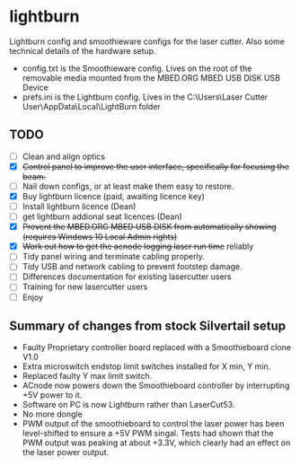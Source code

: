 # lightburn
Lightburn config and smoothieware configs for the laser cutter. Also some technical details of the hardware setup.

* config.txt is the Smoothieware config. Lives on the root of the removable media mounted from the MBED.ORG MBED USB DISK USB Device
* prefs.ini is the Lightburn config. Lives in the C:\Users\Laser Cutter User\AppData\Local\LightBurn folder

## TODO

- [ ] Clean and align optics
- [x] ~~Control panel to improve the user interface, specifically for focusing the beam.~~
- [ ] Nail down configs, or at least make them easy to restore.
- [x] Buy lightburn licence (paid, awaiting licence key)
- [ ] Install lightburn licence (Dean) 
- [ ] get lightburn addional seat licences (Dean)
- [x] ~~Prevent the MBED.ORG MBED USB DISK from automatically showing (requires Windows 10 Local Admin rights)~~
- [x] ~~Work out how to get the acnode logging laser run time~~ reliably
- [ ] Tidy panel wiring and terminate cabling properly.
- [ ] Tidy USB and network cabling to prevent footstep damage.
- [ ] Differences documentation for existing lasercutter users
- [ ] Training for new lasercutter users
- [ ] Enjoy

## Summary of changes from stock Silvertail setup

* Faulty Proprietary controller board replaced with a Smoothieboard clone V1.0
* Extra microswitch endstop limit switches installed for X min, Y min.
* Replaced faulty Y max limit switch.
* ACnode now powers down the Smoothieboard controller by interrupting +5V power to it.
* Software on PC is now Lightburn rather than LaserCut53.
* No more dongle
* PWM output of the smoothieboard to control the laser power has been level-shifted to ensure a +5V PWM singal. Tests had shown that the PWM output was peaking at about +3.3V, which clearly had an effect on the laser power output.
